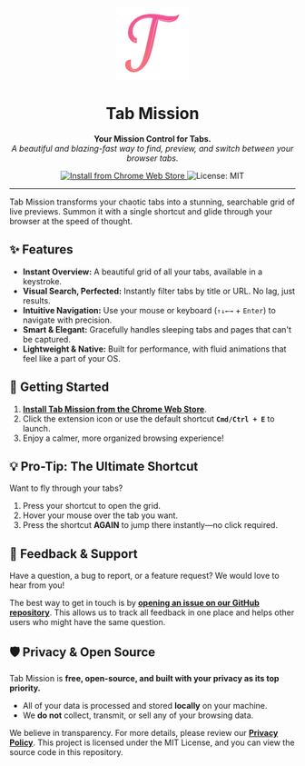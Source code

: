 <p align="center">
  <img src="https://raw.githubusercontent.com/kuk1song/Tab-Mission/main/assets/production/logo.png" alt="Tab Mission Logo" width="128">
</p>

<h1 align="center">Tab Mission</h1>

<p align="center">
  <strong>Your Mission Control for Tabs.</strong>
  <br />
  <em>A beautiful and blazing-fast way to find, preview, and switch between your browser tabs.</em>
</p>

<p align="center">
  <a href="https://chrome.google.com/webstore/detail/your-extension-id">
    <img src="https://img.shields.io/badge/Chrome_Web_Store-Install-4285F4?style=for-the-badge&logo=google-chrome&logoColor=white" alt="Install from Chrome Web Store">
  </a>
  <img src="https://img.shields.io/badge/License-MIT-yellow.svg?style=for-the-badge" alt="License: MIT">
</p>

---

Tab Mission transforms your chaotic tabs into a stunning, searchable grid of live previews. Summon it with a single shortcut and glide through your browser at the speed of thought.

## ✨ Features

- **Instant Overview:** A beautiful grid of all your tabs, available in a keystroke.
- **Visual Search, Perfected:** Instantly filter tabs by title or URL. No lag, just results.
- **Intuitive Navigation:** Use your mouse or keyboard (`↑↓←→` + `Enter`) to navigate with precision.
- **Smart & Elegant:** Gracefully handles sleeping tabs and pages that can't be captured.
- **Lightweight & Native:** Built for performance, with fluid animations that feel like a part of your OS.

## 🚀 Getting Started

1.  **[Install Tab Mission from the Chrome Web Store](https://chrome.google.com/webstore/detail/your-extension-id)**.
2.  Click the extension icon or use the default shortcut **`Cmd/Ctrl + E`** to launch.
3.  Enjoy a calmer, more organized browsing experience!

## 💡 Pro-Tip: The Ultimate Shortcut

Want to fly through your tabs?
1. Press your shortcut to open the grid.
2. Hover your mouse over the tab you want.
3. Press the shortcut **AGAIN** to jump there instantly—no click required.

## 💬 Feedback & Support

Have a question, a bug to report, or a feature request? We would love to hear from you!

The best way to get in touch is by **[opening an issue on our GitHub repository](https://github.com/kuk1song/Tab-Mission/issues)**. This allows us to track all feedback in one place and helps other users who might have the same question.

## 🛡️ Privacy & Open Source

Tab Mission is **free, open-source, and built with your privacy as its top priority.**

-   All of your data is processed and stored **locally** on your machine.
-   We **do not** collect, transmit, or sell any of your browsing data.

We believe in transparency. For more details, please review our [**Privacy Policy**](PRIVACY.md). This project is licensed under the MIT License, and you can view the source code in this repository.
